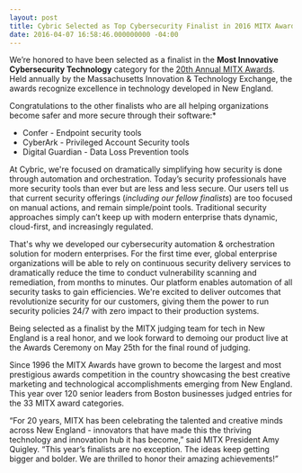 ```yaml
---
layout: post
title: Cybric Selected as Top Cybersecurity Finalist in 2016 MITX Awards
date: 2016-04-07 16:58:46.000000000 -04:00
---
```

We’re honored to have been selected as a finalist in the **Most Innovative Cybersecurity Technology** category for the [20th Annual MITX Awards](http://mitxawards.org/). Held annually by the Massachusetts Innovation & Technology Exchange, the awards recognize excellence in technology developed in New England.   

Congratulations to the other finalists who are all helping organizations become safer and more secure through their software:* 

- Confer - Endpoint security tools
- CyberArk - Privileged Account Security tools
- Digital Guardian - Data Loss Prevention tools

At Cybric, we're focused on dramatically simplifying how security is done through automation and orchestration. Today’s security professionals have more security tools than ever but are less and less secure.  Our users tell us that current security offerings (*including our fellow finalists*) are too focused on manual actions, and remain simple/point tools. Traditional security approaches simply can’t keep up with modern enterprise thats dynamic, cloud-first, and increasingly regulated.

That's why we developed our cybersecurity automation & orchestration solution for modern enterprises. For the first time ever, global enterprise organizations will be able to rely on continuous security delivery services to dramatically reduce the time to conduct vulnerability scanning and remediation, from months to minutes. Our platform enables automation of all security tasks to gain efficiencies.  We're excited to deliver outcomes that revolutionize security for our customers, giving them the power to run security policies 24/7 with zero impact to their production systems. 

Being selected as a finalist by the MITX judging team for tech in New England is a real honor, and we look forward to demoing our product live at the Awards Ceremony on May 25th for the final round of judging.

Since 1996 the MITX Awards have grown to become the largest and most prestigious awards competition in the country showcasing the best creative marketing and technological accomplishments emerging from New England. This year over 120 senior leaders from Boston businesses judged entries for the 33 MITX award categories. 

“For 20 years, MITX has been celebrating the talented and creative minds across New England - innovators that have made this the thriving technology and innovation hub it has become,” said MITX President Amy Quigley. “This year’s finalists are no exception. The ideas keep getting bigger and bolder. We are thrilled to honor their amazing achievements!”
